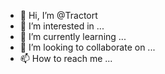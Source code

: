 - 👋 Hi, I’m @Tractort
- 👀 I’m interested in ...
- 🌱 I’m currently learning ...
- 💞️ I’m looking to collaborate on ...
- 📫 How to reach me ...

<!---
Tractort/Tractort is a ✨ special ✨ repository because its `README.md` (this file) appears on your GitHub profile.
You can click the Preview link to take a look at your changes.
--->
